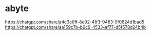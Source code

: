 # abyte

https://chatgpt.com/share/a4c3e0ff-8e92-41f3-9483-9f0824d1bad5
https://chatgpt.com/share/aa159c7b-b6c9-4533-af77-d5f578d24b4b
